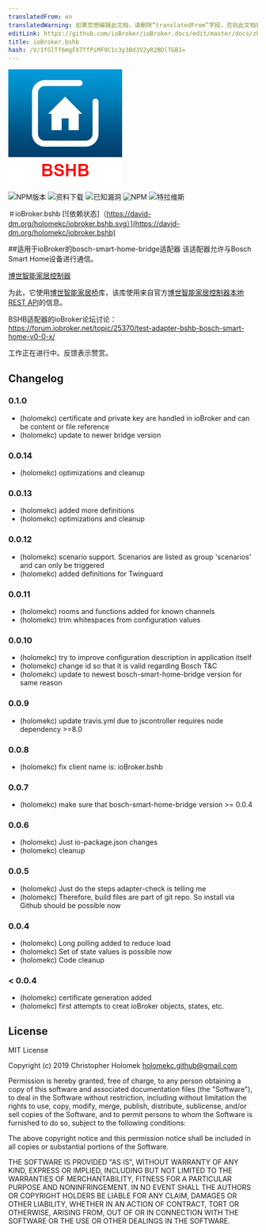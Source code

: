 ```yaml
---
translatedFrom: en
translatedWarning: 如果您想编辑此文档，请删除“translatedFrom”字段，否则此文档将再次自动翻译
editLink: https://github.com/ioBroker/ioBroker.docs/edit/master/docs/zh-cn/adapterref/iobroker.bshb/README.md
title: ioBroker.bshb
hash: /V/1fGlTf6mgFX7TfPiMF9C1c3y3Bd3V2yR2BDlTGBI=
---
```

![商标](../../../en/adapterref/iobroker.bshb/admin/bshb-logo.jpg)

![NPM版本](http://img.shields.io/npm/v/iobroker.bshb.svg)
![资料下载](https://img.shields.io/npm/dm/iobroker.bshb.svg)
![已知漏洞](https://snyk.io/test/github/holomekc/ioBroker.bshb/badge.svg)
![NPM](https://nodei.co/npm/iobroker.bshb.png)
![特拉维斯](http://img.shields.io/travis/holomekc/ioBroker.bshb/master.svg)

＃ioBroker.bshb
[![依赖状态]（https://david-dm.org/holomekc/iobroker.bshb.svg）](https://david-dm.org/holomekc/iobroker.bshb)

##适用于ioBroker的bosch-smart-home-bridge适配器
该适配器允许与Bosch Smart Home设备进行通信。

[博世智能家居控制器](https://www.bosch-smarthome.com/de/de/produkte/smart-system-solutions/smart-home-controller)

为此，它使用[博世智能家居桥](https://github.com/holomekc/bosch-smart-home-bridge)库，该库使用来自官方[博世智能家居控制器本地REST API](https://github.com/BoschSmartHome/bosch-shc-api-docs)的信息。

BSHB适配器的ioBroker论坛讨论：https://forum.iobroker.net/topic/25370/test-adapter-bshb-bosch-smart-home-v0-0-x/

工作正在进行中。反馈表示赞赏。

## Changelog

### 0.1.0
* (holomekc) certificate and private key are handled in ioBroker and can be content or file reference
* (holomekc) update to newer bridge version

### 0.0.14
* (holomekc) optimizations and cleanup

### 0.0.13
* (holomekc) added more definitions
* (holomekc) optimizations and cleanup

### 0.0.12
* (holomekc) scenario support. Scenarios are listed as group 'scenarios' and can only be triggered
* (holomekc) added definitions for Twinguard

### 0.0.11
* (holomekc) rooms and functions added for known channels
* (holomekc) trim whitespaces from configuration values

### 0.0.10
* (holomekc) try to improve configuration description in application itself
* (holomekc) change id so that it is valid regarding Bosch T&C
* (holomekc) update to newest bosch-smart-home-bridge version for same reason

### 0.0.9
* (holomekc) update travis.yml due to jscontroller requires node dependency >=8.0

### 0.0.8
* (holomekc) fix client name is: ioBroker.bshb

### 0.0.7
* (holomekc) make sure that bosch-smart-home-bridge version >= 0.0.4

### 0.0.6
* (holomekc) Just io-package.json changes
* (holomekc) cleanup

### 0.0.5
* (holomekc) Just do the steps adapter-check is telling me
* (holomekc) Therefore, build files are part of git repo. So install via Github should be possible now

### 0.0.4
* (holomekc) Long polling added to reduce load
* (holomekc) Set of state values is possible now
* (holomekc) Code cleanup

### < 0.0.4
* (holomekc) certificate generation added
* (holomekc) first attempts to creat ioBroker objects, states, etc.

## License

MIT License

Copyright (c) 2019 Christopher Holomek <holomekc.github@gmail.com>

Permission is hereby granted, free of charge, to any person obtaining a copy
of this software and associated documentation files (the "Software"), to deal
in the Software without restriction, including without limitation the rights
to use, copy, modify, merge, publish, distribute, sublicense, and/or sell
copies of the Software, and to permit persons to whom the Software is
furnished to do so, subject to the following conditions:

The above copyright notice and this permission notice shall be included in all
copies or substantial portions of the Software.

THE SOFTWARE IS PROVIDED "AS IS", WITHOUT WARRANTY OF ANY KIND, EXPRESS OR
IMPLIED, INCLUDING BUT NOT LIMITED TO THE WARRANTIES OF MERCHANTABILITY,
FITNESS FOR A PARTICULAR PURPOSE AND NONINFRINGEMENT. IN NO EVENT SHALL THE
AUTHORS OR COPYRIGHT HOLDERS BE LIABLE FOR ANY CLAIM, DAMAGES OR OTHER
LIABILITY, WHETHER IN AN ACTION OF CONTRACT, TORT OR OTHERWISE, ARISING FROM,
OUT OF OR IN CONNECTION WITH THE SOFTWARE OR THE USE OR OTHER DEALINGS IN THE
SOFTWARE.